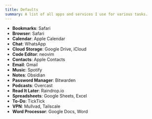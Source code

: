 ```yaml
---
title: Defaults
summary: A list of all apps and services I use for various tasks.
---
```


- **Bookmarks**: Safari 
- **Browser**: Safari
- **Calendar**: Apple Calendar
- **Chat**: WhatsApp
- **Cloud Storage**: Google Drive, iCloud
- **Code Editor**: neovim
- **Contacts**: Apple Contacts
- **Email**: Gmail
- **Music**: Spotify
- **Notes**: Obsidian
- **Password Manager**: Bitwarden
- **Podcasts**: Overcast
- **Read It Later**: Raindrop.io
- **Spreadsheets**: Google Sheets, Excel
- **To-Do**: TickTick
- **VPN**: Mullvad, Tailscale
- **Word Processor**: Google Docs, Word
